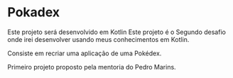 # Pokadex
Este projeto será desenvolvido em Kotlin
Este projeto é o Segundo desafio onde irei desenvolver usando meus conhecimentos em Kotlin.

Consiste em recriar uma aplicação de uma Pokédex. 

Primeiro projeto proposto pela mentoria do Pedro Marins.
